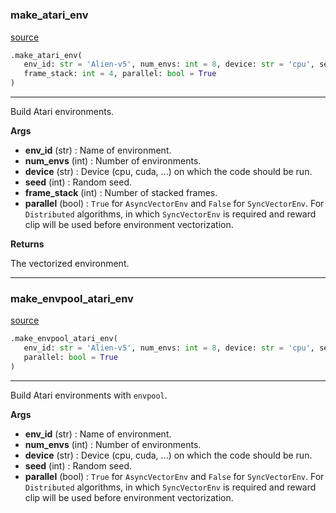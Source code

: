 #


### make_atari_env
[source](https://github.com/RLE-Foundation/rllte/blob/main/rllte/env/atari/__init__.py/#L74)
```python
.make_atari_env(
   env_id: str = 'Alien-v5', num_envs: int = 8, device: str = 'cpu', seed: int = 1,
   frame_stack: int = 4, parallel: bool = True
)
```

---
Build Atari environments.


**Args**

* **env_id** (str) : Name of environment.
* **num_envs** (int) : Number of environments.
* **device** (str) : Device (cpu, cuda, ...) on which the code should be run.
* **seed** (int) : Random seed.
* **frame_stack** (int) : Number of stacked frames.
* **parallel** (bool) : `True` for `AsyncVectorEnv` and `False` for `SyncVectorEnv`. 
    For `Distributed` algorithms, in which `SyncVectorEnv` is required
    and reward clip will be used before environment vectorization.


**Returns**

The vectorized environment.

----


### make_envpool_atari_env
[source](https://github.com/RLE-Foundation/rllte/blob/main/rllte/env/atari/__init__.py/#L45)
```python
.make_envpool_atari_env(
   env_id: str = 'Alien-v5', num_envs: int = 8, device: str = 'cpu', seed: int = 1,
   parallel: bool = True
)
```

---
Build Atari environments with `envpool`.


**Args**

* **env_id** (str) : Name of environment.
* **num_envs** (int) : Number of environments.
* **device** (str) : Device (cpu, cuda, ...) on which the code should be run.
* **seed** (int) : Random seed.
* **parallel** (bool) : `True` for `AsyncVectorEnv` and `False` for `SyncVectorEnv`. 
    For `Distributed` algorithms, in which `SyncVectorEnv` is required
    and reward clip will be used before environment vectorization.

